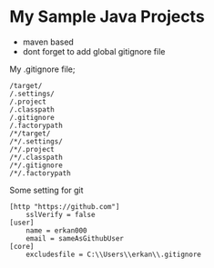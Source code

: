 # My Sample Java Projects

* maven based
* dont forget to add global gitignore file 


My .gitignore file;
```
/target/
/.settings/
/.project
/.classpath
/.gitignore
/.factorypath
/*/target/
/*/.settings/
/*/.project
/*/.classpath
/*/.gitignore
/*/.factorypath
```

Some setting for git
```
[http "https://github.com"]
	sslVerify = false
[user]
	name = erkan000
	email = sameAsGithubUser
[core]
	excludesfile = C:\\Users\\erkan\\.gitignore
```

